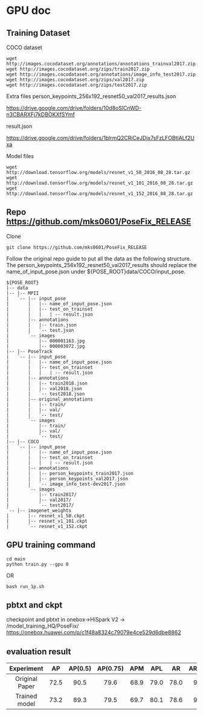 
# GPU doc

## Training Dataset
COCO dataset
```
wget http://images.cocodataset.org/annotations/annotations_trainval2017.zip
wget http://images.cocodataset.org/zips/train2017.zip
wget http://images.cocodataset.org/annotations/image_info_test2017.zip
wget http://images.cocodataset.org/zips/val2017.zip
wget http://images.cocodataset.org/zips/test2017.zip
```
Extra files 
person_keypoints_256x192_resnet50_val2017_results.json

https://drive.google.com/drive/folders/10d8oSlCnWD-n3CBARXFj7kDBOKXfSYmf 

result.json 

https://drive.google.com/drive/folders/1blrmQ2CRiCeJDjx7sFzLFOBtlALf2Uxa  

Model files
```
wget http://download.tensorflow.org/models/resnet_v1_50_2016_08_28.tar.gz
wget http://download.tensorflow.org/models/resnet_v1_101_2016_08_28.tar.gz
wget http://download.tensorflow.org/models/resnet_v1_152_2016_08_28.tar.gz
```


## Repo https://github.com/mks0601/PoseFix_RELEASE
Clone
```
git clone https://github.com/mks0601/PoseFix_RELEASE
```
Follow the original repo guide to put all the data as the following structure. The person_keypoints_256x192_resnet50_val2017_results should replace the name_of_input_pose.json under ${POSE_ROOT}data/COCO/input_pose.

```
${POSE_ROOT}
|-- data
|-- |-- MPII
|   `-- |-- input_pose
|       |   |-- name_of_input_pose.json
|       |   |-- test_on_trainset
|       |   |   | -- result.json
|       |-- annotations
|       |   |-- train.json
|       |   `-- test.json
|       `-- images
|           |-- 000001163.jpg
|           |-- 000003072.jpg
|-- |-- PoseTrack
|   `-- |-- input_pose
|       |   |-- name_of_input_pose.json
|       |   |-- test_on_trainset
|       |   |   | -- result.json
|       |-- annotations
|       |   |-- train2018.json
|       |   |-- val2018.json
|       |   `-- test2018.json
|       |-- original_annotations
|       |   |-- train/
|       |   |-- val/
|       |   `-- test/
|       `-- images
|           |-- train/
|           |-- val/
|           `-- test/
|-- |-- COCO
|   `-- |-- input_pose
|       |   |-- name_of_input_pose.json
|       |   |-- test_on_trainset
|       |   |   | -- result.json
|       |-- annotations
|       |   |-- person_keypoints_train2017.json
|       |   |-- person_keypoints_val2017.json
|       |   `-- image_info_test-dev2017.json
|       `-- images
|           |-- train2017/
|           |-- val2017/
|           `-- test2017/
`-- |-- imagenet_weights
|       |-- resnet_v1_50.ckpt
|       |-- resnet_v1_101.ckpt
|       `-- resnet_v1_152.ckpt
```

## GPU training command

```
cd main
python train.py --gpu 0
```
OR
```
bash run_1p.sh
```

## pbtxt and ckpt
checkpoint and pbtxt in onebox->HiSpark V2 -> /model_training_HQ/PoseFix/
https://onebox.huawei.com/p/c1f48a8324c79079e4ce529d6dbe8862

## evaluation result
| Experiment        | AP | AP(0.5) | AP(0.75) |  APM  | APL | AR | AR(0.5) | AR(0.75) |ARM | ARL |
|:-----------------:|:---------:|:---------:|:----------:|:-------:|:-----------------:|:---------:|:---------:|:----------:|:-----:|-----|
|Original Paper|72.5|90.5|79.6|68.9|79.0|78.0|94.1|84.4|73.4|84.1|
|Trained model |73.2|89.3|79.5|69.7|80.1|78.6|93.2|84.3|74.3|84.9|



